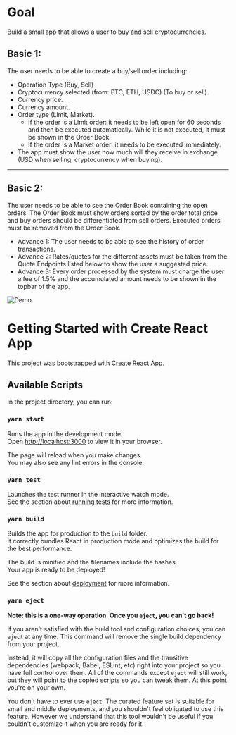 # Goal
Build a small app that allows a user to buy and sell cryptocurrencies.

## Basic 1: 
The user needs to be able to create a buy/sell order including:

- Operation Type (Buy, Sell)
- Cryptocurrency selected (from: BTC, ETH, USDC) (To buy or sell).
- Currency price.
- Currency amount.
- Order type (Limit, Market).
  - If the order is a Limit order: it needs to be left open for 60 seconds and then be executed automatically. While it is not executed, it must be shown in the Order Book.
  - If the order is a Market order: it needs to be executed immediately.
- The app must show the user how much will they receive in exchange (USD when selling, cryptocurrency when buying).

---

## Basic 2: 
The user needs to be able to see the Order Book containing the open orders. The Order Book must show orders sorted by the order total price and buy orders should be differentiated from sell orders. Executed orders must be removed from the Order Book.

- Advance 1: The user needs to be able to see the history of order transactions.
- Advance 2: Rates/quotes for the different assets must be taken from the Quote Endpoints listed below to show the user a suggested price.
- Advance 3: Every order processed by the system must charge the user a fee of 1.5% and the accumulated amount needs to be shown in the topbar of the app.

![Demo](demo.gif)


# Getting Started with Create React App

This project was bootstrapped with [Create React App](https://github.com/facebook/create-react-app).

## Available Scripts

In the project directory, you can run:

### `yarn start`

Runs the app in the development mode.\
Open [http://localhost:3000](http://localhost:3000) to view it in your browser.

The page will reload when you make changes.\
You may also see any lint errors in the console.

### `yarn test`

Launches the test runner in the interactive watch mode.\
See the section about [running tests](https://facebook.github.io/create-react-app/docs/running-tests) for more information.

### `yarn build`

Builds the app for production to the `build` folder.\
It correctly bundles React in production mode and optimizes the build for the best performance.

The build is minified and the filenames include the hashes.\
Your app is ready to be deployed!

See the section about [deployment](https://facebook.github.io/create-react-app/docs/deployment) for more information.

### `yarn eject`

**Note: this is a one-way operation. Once you `eject`, you can't go back!**

If you aren't satisfied with the build tool and configuration choices, you can `eject` at any time. This command will remove the single build dependency from your project.

Instead, it will copy all the configuration files and the transitive dependencies (webpack, Babel, ESLint, etc) right into your project so you have full control over them. All of the commands except `eject` will still work, but they will point to the copied scripts so you can tweak them. At this point you're on your own.

You don't have to ever use `eject`. The curated feature set is suitable for small and middle deployments, and you shouldn't feel obligated to use this feature. However we understand that this tool wouldn't be useful if you couldn't customize it when you are ready for it.
